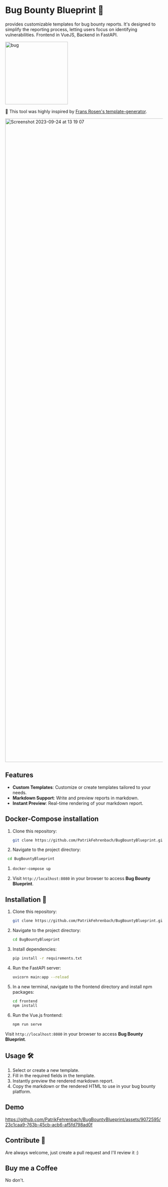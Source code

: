 # Bug Bounty Blueprint 💠

provides customizable templates for bug bounty reports. It's designed to simplify the reporting process, letting users focus on identifying vulnerabilities. Frontend in VueJS, Backend in FastAPI. 


<img src="[https://github.com/PatrikFehrenbach/BugBountyBlueprint/assets/9072595/c8645f1c-e258-4aaa-8058-c405a4990aec]" width="200" alt="bug">


🌹 This tool was highly inspired by [Frans Rosen's template-generator](https://github.com/fransr/template-generator).

<img width="2056" alt="Screenshot 2023-09-24 at 13 19 07" src="https://github.com/PatrikFehrenbach/BugBountyBlueprint/assets/9072595/5119f976-c1fe-4649-aa39-a2a7f3f03bff">


## Features

- **Custom Templates**: Customize or create templates tailored to your needs.
- **Markdown Support**: Write and preview reports in markdown.
- **Instant Preview**: Real-time rendering of your markdown report.

## Docker-Compose installation

1. Clone this repository: 
   ```bash
   git clone https://github.com/PatrikFehrenbach/BugBountyBlueprint.git
   ```
   
2.  Navigate to the project directory:
  ```bash
   cd BugBountyBlueprint
   ```
1. ```bash
   docker-compose up
   ```
2. Visit `http://localhost:8080` in your browser to access **Bug Bounty Blueprint**.

## Installation 🚀

1. Clone this repository:
   ```bash
   git clone https://github.com/PatrikFehrenbach/BugBountyBlueprint.git
   ```

2. Navigate to the project directory:
   ```bash
   cd BugBountyBlueprint
   ```

3. Install dependencies:
   ```bash
   pip install -r requirements.txt
   ```

4. Run the FastAPI server:
   ```bash
   uvicorn main:app --reload
   ```

5. In a new terminal, navigate to the frontend directory and install npm packages:
   ```bash
   cd frontend
   npm install
   ```

6. Run the Vue.js frontend:
   ```bash
   npm run serve
   ```

Visit `http://localhost:8080` in your browser to access **Bug Bounty Blueprint**.

## Usage 🛠️

1. Select or create a new template.
2. Fill in the required fields in the template.
3. Instantly preview the rendered markdown report.
4. Copy the markdown or the rendered HTML to use in your bug bounty platform.

## Demo 



https://github.com/PatrikFehrenbach/BugBountyBlueprint/assets/9072595/23c1caa9-763b-45cb-acb6-af5fd798ad0f



## Contribute 🤝

Are always welcome, just create a pull request and I'll review it :)

## Buy me a Coffee 

No don't. 
